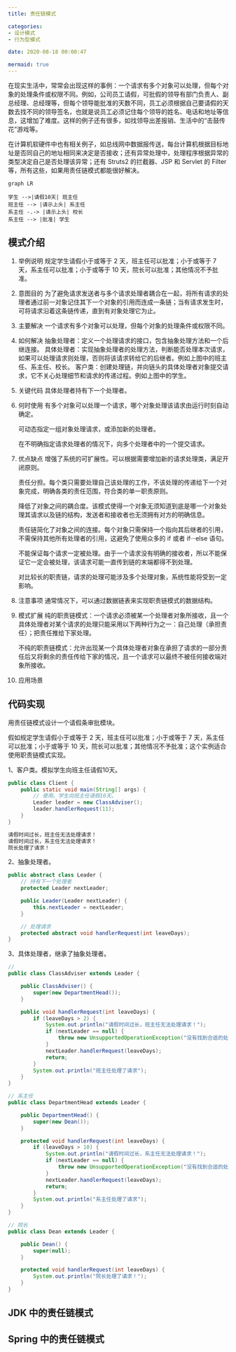 ```yaml
---
title: 责任链模式

categories:
- 设计模式
- 行为型模式

date: 2020-08-18 00:00:47

mermaid: true
---
```

在现实生活中，常常会出现这样的事例：一个请求有多个对象可以处理，但每个对象的处理条件或权限不同。例如，公司员工请假，可批假的领导有部门负责人、副总经理、总经理等，但每个领导能批准的天数不同，员工必须根据自己要请假的天数去找不同的领导签名，也就是说员工必须记住每个领导的姓名、电话和地址等信息，这增加了难度。这样的例子还有很多，如找领导出差报销、生活中的“击鼓传花”游戏等。

在计算机软硬件中也有相关例子，如总线网中数据报传送，每台计算机根据目标地址是否同自己的地址相同来决定是否接收；还有异常处理中，处理程序根据异常的类型决定自己是否处理该异常；还有 Struts2 的拦截器、JSP 和 Servlet 的 Filter 等，所有这些，如果用责任链模式都能很好解决。

```mermaid
graph LR

学生 -->|请假10天| 班主任
班主任 --> |请示上头| 系主任
系主任 -.-> |请示上头| 校长
系主任 --> |批准| 学生
```

## 模式介绍
1. 举例说明
    规定学生请假小于或等于 2 天，班主任可以批准；小于或等于 7 天，系主任可以批准；小于或等于 10 天，院长可以批准；其他情况不予批准。

1. 意图目的
    为了避免请求发送者与多个请求处理者耦合在一起，将所有请求的处理者通过前一对象记住其下一个对象的引用而连成一条链；当有请求发生时，可将请求沿着这条链传递，直到有对象处理它为止。

1. 主要解决
     一个请求有多个对象可以处理，但每个对象的处理条件或权限不同。

1. 如何解决
    抽象处理者：定义一个处理请求的接口，包含抽象处理方法和一个后继连接。
    具体处理者：实现抽象处理者的处理方法，判断能否处理本次请求，如果可以处理请求则处理，否则将该请求转给它的后继者。例如上图中的班主任、系主任、校长。
    客户类：创建处理链，并向链头的具体处理者对象提交请求，它不关心处理细节和请求的传递过程。例如上图中的学生。

1. 关键代码
    具体处理者持有下一个处理者。

1. 何时使用
    有多个对象可以处理一个请求，哪个对象处理该请求由运行时刻自动确定。

    可动态指定一组对象处理请求，或添加新的处理者。

    在不明确指定请求处理者的情况下，向多个处理者中的一个提交请求。

1. 优点缺点
    增强了系统的可扩展性。可以根据需要增加新的请求处理类，满足开闭原则。

    责任分担。每个类只需要处理自己该处理的工作，不该处理的传递给下一个对象完成，明确各类的责任范围，符合类的单一职责原则。

    降低了对象之间的耦合度。该模式使得一个对象无须知道到底是哪一个对象处理其请求以及链的结构，发送者和接收者也无须拥有对方的明确信息。

    责任链简化了对象之间的连接。每个对象只需保持一个指向其后继者的引用，不需保持其他所有处理者的引用，这避免了使用众多的 if 或者 if···else 语句。

    不能保证每个请求一定被处理。由于一个请求没有明确的接收者，所以不能保证它一定会被处理，该请求可能一直传到链的末端都得不到处理。

    对比较长的职责链，请求的处理可能涉及多个处理对象，系统性能将受到一定影响。

1. 注意事项
    通常情况下，可以通过数据链表来实现职责链模式的数据结构。

1. 模式扩展
    纯的职责链模式：一个请求必须被某一个处理者对象所接收，且一个具体处理者对某个请求的处理只能采用以下两种行为之一：自己处理（承担责任）；把责任推给下家处理。

    不纯的职责链模式：允许出现某一个具体处理者对象在承担了请求的一部分责任后又将剩余的责任传给下家的情况，且一个请求可以最终不被任何接收端对象所接收。

1. 应用场景

## 代码实现
用责任链模式设计一个请假条审批模块。

假如规定学生请假小于或等于 2 天，班主任可以批准；小于或等于 7 天，系主任可以批准；小于或等于 10 天，院长可以批准；其他情况不予批准；这个实例适合使用职责链模式实现。

1、客户类。模拟学生向班主任请假10天。

```java
public class Client {
    public static void main(String[] args) {
        // 使用。学生向班主任请假10天。
        Leader leader = new ClassAdviser();
        leader.handlerRequest(11);
    }
}

请假时间过长，班主任无法处理请求！
请假时间过长，系主任无法处理请求！
院长处理了请求！
```

2、抽象处理者。

```java
public abstract class Leader {
    // 持有下一个处理者
    protected Leader nextLeader;

    public Leader(Leader nextLeader) {
        this.nextLeader = nextLeader;
    }

    // 处理请求
    protected abstract void handlerRequest(int leaveDays);
}
```

3、具体处理者，继承了抽象处理者。

```java
// 
public class ClassAdviser extends Leader {

    public ClassAdviser() {
        super(new DepartmentHead());
    }

    public void handlerRequest(int leaveDays) {
        if (leaveDays > 2) {
            System.out.println("请假时间过长，班主任无法处理请求！");
            if (nextLeader == null) {
                throw new UnsupportedOperationException("没有找到合适的处理者！！！");
            }
            nextLeader.handlerRequest(leaveDays);
            return;
        }
        System.out.println("班主任处理了请求");
    }
}

// 系主任
public class DepartmentHead extends Leader {

    public DepartmentHead() {
        super(new Dean());
    }

    protected void handlerRequest(int leaveDays) {
        if (leaveDays > 10) {
            System.out.println("请假时间过长，系主任无法处理请求！");
            if (nextLeader == null) {
                throw new UnsupportedOperationException("没有找到合适的处理者！！！");
            }
            nextLeader.handlerRequest(leaveDays);
            return;
        }
        System.out.println("系主任处理了请求");
    }
}

// 院长
public class Dean extends Leader {

    public Dean() {
        super(null);
    }

    protected void handlerRequest(int leaveDays) {
        System.out.println("院长处理了请求！");
    }
}
```

## JDK 中的责任链模式

## Spring 中的责任链模式